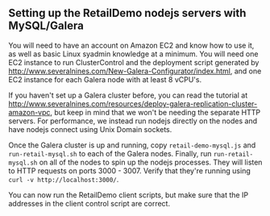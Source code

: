 ## Setting up the RetailDemo nodejs servers with  MySQL/Galera

You will need to have an account on Amazon EC2 and know how to use it, as well as basic Linux syadmin knowledge at a minimum. You will need one EC2 instance to run ClusterControl and the deployment script generated by http://www.severalnines.com/New-Galera-Configurator/index.html, and one EC2 instance for each Galera node with at least 8 vCPU's.

If you haven't set up a Galera cluster before, you can read the tutorial at http://www.severalnines.com/resources/deploy-galera-replication-cluster-amazon-vpc, but keep in mind that we won't be needing the separate HTTP servers. For performance, we instead run nodejs directly on the nodes and have nodejs connect using Unix Domain sockets.

Once the Galera cluster is up and running, copy `retail-demo-mysql.js` and `run-retail-mysql.sh` to each of the Galera nodes. Finally, run `run-retail-mysql.sh` on all of the nodes to spin up the nodejs processes. They will listen to HTTP requests on ports 3000 - 3007. Verify that they're running using `curl -v http://localhost:3000/`.

You can now run the RetailDemo client scripts, but make sure that the IP addresses in the client control script are correct.
